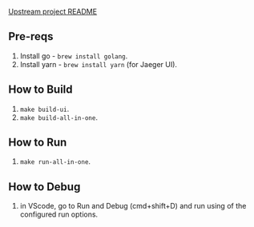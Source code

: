 [Upstream project README](https://github.com/jaegertracing/jaeger)

## Pre-reqs

1. Install go - `brew install golang`.
1. Install yarn - `brew install yarn` (for Jaeger UI).

## How to Build

1. `make build-ui`.
1. `make build-all-in-one`.

## How to Run

1. `make run-all-in-one`.

## How to Debug

1. in VScode, go to Run and Debug (cmd+shift+D) and run using of the configured run options.
